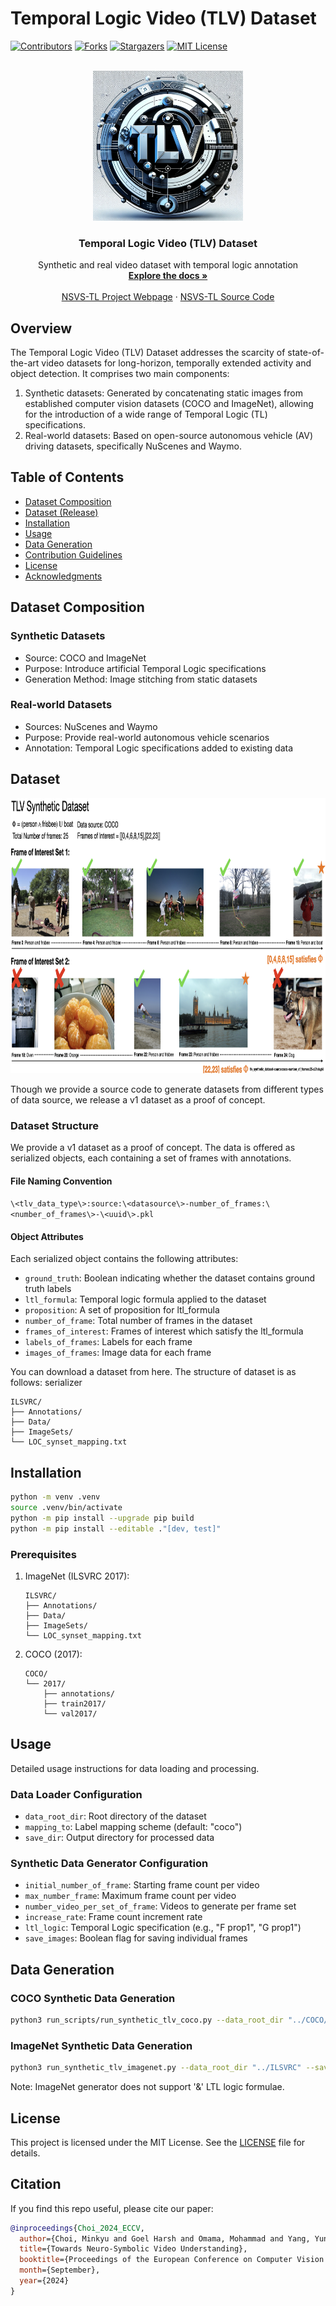 # Temporal Logic Video (TLV) Dataset

[![Contributors][contributors-shield]][contributors-url]
[![Forks][forks-shield]][forks-url]
[![Stargazers][stars-shield]][stars-url]
[![MIT License][license-shield]][license-url]
<!-- PROJECT LOGO -->
<br />
<div align="center">
  <a href="https://github.com/UTAustin-SwarmLab/temporal-logic-video-dataset">
    <img src="images/logo.png" alt="Logo" width="240" height="240">
  </a>

  <h3 align="center">Temporal Logic Video (TLV) Dataset</h3>

  <p align="center">
    Synthetic and real video dataset with temporal logic annotation
    <br />
    <a href="https://github.com/UTAustin-SwarmLab/temporal-logic-video-dataset"><strong>Explore the docs »</strong></a>
    <br />
    <br />
    <a href="https://anoymousu1.github.io/nsvs-anonymous.github.io/">NSVS-TL Project Webpage</a>
    ·
    <a href="https://github.com/UTAustin-SwarmLab/Neuro-Symbolic-Video-Search-Temploral-Logic">NSVS-TL Source Code</a>
  </p>
</div>

## Overview

The Temporal Logic Video (TLV) Dataset addresses the scarcity of state-of-the-art video datasets for long-horizon, temporally extended activity and object detection. It comprises two main components:

1. Synthetic datasets: Generated by concatenating static images from established computer vision datasets (COCO and ImageNet), allowing for the introduction of a wide range of Temporal Logic (TL) specifications.
2. Real-world datasets: Based on open-source autonomous vehicle (AV) driving datasets, specifically NuScenes and Waymo.

## Table of Contents

- [Dataset Composition](#dataset-composition)
- [Dataset (Release)](#dataset)
- [Installation](#installation)
- [Usage](#usage)
- [Data Generation](#data-generation)
- [Contribution Guidelines](#contribution-guidelines)
- [License](#license)
- [Acknowledgments](#acknowledgments)

## Dataset Composition

### Synthetic Datasets
- Source: COCO and ImageNet
- Purpose: Introduce artificial Temporal Logic specifications
- Generation Method: Image stitching from static datasets

### Real-world Datasets
- Sources: NuScenes and Waymo
- Purpose: Provide real-world autonomous vehicle scenarios
- Annotation: Temporal Logic specifications added to existing data

## Dataset 
<div align="center">
  <a href="https://github.com/UTAustin-SwarmLab/temporal-logic-video-dataset">
    <img src="images/teaser.png" alt="Logo" width="840" height="440">
  </a>
</div>

Though we provide a source code to generate datasets from different types of data source, we release a v1 dataset as a proof of concept. 

### Dataset Structure

We provide a v1 dataset as a proof of concept. The data is offered as serialized objects, each containing a set of frames with annotations.

#### File Naming Convention
`\<tlv_data_type\>:source:\<datasource\>-number_of_frames:\<number_of_frames\>-\<uuid\>.pkl`

#### Object Attributes
Each serialized object contains the following attributes:
- `ground_truth`: Boolean indicating whether the dataset contains ground truth labels
- `ltl_formula`: Temporal logic formula applied to the dataset
- `proposition`: A set of proposition for ltl_formula
- `number_of_frame`: Total number of frames in the dataset
- `frames_of_interest`: Frames of interest which satisfy the ltl_formula
- `labels_of_frames`: Labels for each frame
- `images_of_frames`: Image data for each frame

You can download a dataset from here. The structure of dataset is as follows: serializer
   ```
   ILSVRC/
   ├── Annotations/
   ├── Data/
   ├── ImageSets/
   └── LOC_synset_mapping.txt
   ```

## Installation

```bash
python -m venv .venv
source .venv/bin/activate
python -m pip install --upgrade pip build
python -m pip install --editable ."[dev, test]"
```

### Prerequisites

1. ImageNet (ILSVRC 2017):
   ```
   ILSVRC/
   ├── Annotations/
   ├── Data/
   ├── ImageSets/
   └── LOC_synset_mapping.txt
   ```

2. COCO (2017):
   ```
   COCO/
   └── 2017/
       ├── annotations/
       ├── train2017/
       └── val2017/
   ```

## Usage

Detailed usage instructions for data loading and processing.

### Data Loader Configuration

- `data_root_dir`: Root directory of the dataset
- `mapping_to`: Label mapping scheme (default: "coco")
- `save_dir`: Output directory for processed data

### Synthetic Data Generator Configuration

- `initial_number_of_frame`: Starting frame count per video
- `max_number_frame`: Maximum frame count per video
- `number_video_per_set_of_frame`: Videos to generate per frame set
- `increase_rate`: Frame count increment rate
- `ltl_logic`: Temporal Logic specification (e.g., "F prop1", "G prop1")
- `save_images`: Boolean flag for saving individual frames

## Data Generation

### COCO Synthetic Data Generation

```bash
python3 run_scripts/run_synthetic_tlv_coco.py --data_root_dir "../COCO/2017" --save_dir "<output_dir>"
```

### ImageNet Synthetic Data Generation

```bash
python3 run_synthetic_tlv_imagenet.py --data_root_dir "../ILSVRC" --save_dir "<output_dir>"
```

Note: ImageNet generator does not support '&' LTL logic formulae.

## License

This project is licensed under the MIT License. See the [LICENSE](LICENSE) file for details.

## Citation
If you find this repo useful, please cite our paper:
```bibtex
@inproceedings{Choi_2024_ECCV,
  author={Choi, Minkyu and Goel Harsh and Omama, Mohammad and Yang, Yunhao and Shah, Sahil and Chinchali and Sandeep},
  title={Towards Neuro-Symbolic Video Understanding},
  booktitle={Proceedings of the European Conference on Computer Vision (ECCV)},
  month={September},
  year={2024}
}
```


[contributors-shield]: https://img.shields.io/github/contributors/UTAustin-SwarmLab/temporal-logic-video-dataset.svg?style=for-the-badge
[contributors-url]: https://github.com/UTAustin-SwarmLab/temporal-logic-video-dataset/graphs/contributors
[forks-shield]: https://img.shields.io/github/forks/UTAustin-SwarmLab/temporal-logic-video-dataset.svg?style=for-the-badge
[forks-url]: https://github.com/UTAustin-SwarmLab/temporal-logic-video-dataset/network/members
[stars-shield]: https://img.shields.io/github/stars/UTAustin-SwarmLab/temporal-logic-video-dataset.svg?style=for-the-badge
[stars-url]: https://github.com/UTAustin-SwarmLab/temporal-logic-video-dataset/stargazers
[license-shield]: https://img.shields.io/github/license/UTAustin-SwarmLab/temporal-logic-video-dataset.svg?style=for-the-badge
[license-url]: https://github.com/UTAustin-SwarmLab/temporal-logic-video-dataset/blob/master/LICENSE.txt
